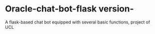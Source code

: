 # Oracle-chat-bot-flask version-
A flask-based chat bot equipped with several basic functions, project of UCL 
